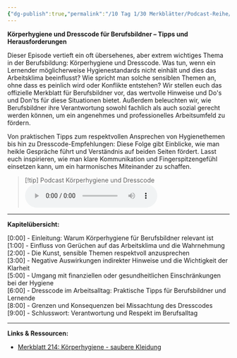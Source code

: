 ```yaml
---
{"dg-publish":true,"permalink":"/10 Tag 1/30 Merkblätter/Podcast-Reihe/Körperhygiene/"}
---
```


**Körperhygiene und Dresscode für Berufsbildner – Tipps und Herausforderungen**

Dieser Episode vertieft ein oft übersehenes, aber extrem wichtiges Thema in der Berufsbildung: Körperhygiene und Dresscode. Was tun, wenn ein Lernender möglicherweise Hygienestandards nicht einhält und dies das Arbeitsklima beeinflusst? Wie spricht man solche sensiblen Themen an, ohne dass es peinlich wird oder Konflikte entstehen? Wir stellen euch das offizielle Merkblatt für Berufsbildner vor, das wertvolle Hinweise und Do's und Don'ts für diese Situationen bietet. Außerdem beleuchten wir, wie Berufsbildner ihre Verantwortung sowohl fachlich als auch sozial gerecht werden können, um ein angenehmes und professionelles Arbeitsumfeld zu fördern.

Von praktischen Tipps zum respektvollen Ansprechen von Hygienethemen bis hin zu Dresscode-Empfehlungen: Diese Folge gibt Einblicke, wie man heikle Gespräche führt und Verständnis auf beiden Seiten fördert. Lasst euch inspirieren, wie man klare Kommunikation und Fingerspitzengefühl einsetzen kann, um ein harmonisches Miteinander zu schaffen.

>[!tip] Podcast Körperhygiene und Dresscode 
><audio controls><source src="https://raw.githubusercontent.com/bbk-bbw/audio/main/podcast/BBK_MB_Körperhygiene.mp3" type="audio/mpeg">Your browser does not support the audio element.</audio>

---

**Kapitelübersicht:**

[0:00] - Einleitung: Warum Körperhygiene für Berufsbildner relevant ist  
[1:00] - Einfluss von Gerüchen auf das Arbeitsklima und die Wahrnehmung  
[2:00] - Die Kunst, sensible Themen respektvoll anzusprechen  
[3:00] - Negative Auswirkungen indirekter Hinweise und die Wichtigkeit der Klarheit  
[5:00] - Umgang mit finanziellen oder gesundheitlichen Einschränkungen bei der Hygiene  
[6:00] - Dresscode im Arbeitsalltag: Praktische Tipps für Berufsbildner und Lernende  
[8:00] - Grenzen und Konsequenzen bei Missachtung des Dresscodes  
[9:00] - Schlusswort: Verantwortung und Respekt im Berufsalltag

---

**Links & Ressourcen:**

- [Merkblatt 214: Körperhygiene - saubere Kleidung](https://www.berufsbildung.ch/de/dokumente/merkblatt-214-koerperhygiene-saubere-kleidung)
